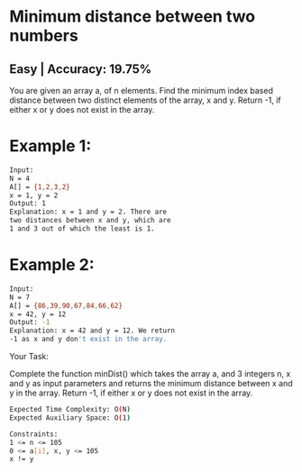 # Minimum distance between two numbers

## Easy  |   Accuracy: 19.75%

<p>You are given an array a, of n elements. Find the minimum index based distance between two distinct elements of the array, x and y. Return -1, if either x or y does not exist in the array.</p>

# Example 1:

```bash
Input:
N = 4
A[] = {1,2,3,2}
x = 1, y = 2
Output: 1
Explanation: x = 1 and y = 2. There are
two distances between x and y, which are
1 and 3 out of which the least is 1.
```

# Example 2:

```bash
Input:
N = 7
A[] = {86,39,90,67,84,66,62}
x = 42, y = 12
Output: -1
Explanation: x = 42 and y = 12. We return
-1 as x and y don't exist in the array.
```

<span>Your Task:</span>
<p>Complete the function minDist() which takes the array a, and 3 integers n, x and y as input parameters and returns the minimum distance between x and y in the array. Return -1, if either x or y does not exist in the array.</p>

```bash
Expected Time Complexity: O(N)
Expected Auxiliary Space: O(1)

Constraints:
1 <= n <= 105
0 <= a[i], x, y <= 105
x != y
```
